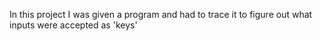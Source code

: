 In this project I was given a program and had to trace it to figure out what inputs were accepted as 'keys'
